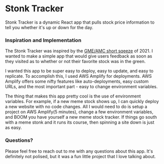 # Stonk Tracker
Stonk Tracker is a dynamic React app that pulls stock price information to tell you whether it's up or down for the day.

### Inspiration and Implementation
The Stonk Tracker was inspired by the [GME/AMC short sqeeze](https://en.wikipedia.org/wiki/GameStop_short_squeeze) of 2021. I wanted to make a simple app that would give users feedback as soon as they visited as to whether or not their favorite stock was in the green. 

I wanted this app to be super easy to deploy, easy to update, and easy to replicate. To accomplish this, I used AWS Amplify for deployments. AWS Amplify offers some nifty features like auto-deployments, easy custom URLs, and the most important part - easy to change environment variables.

The thing that makes this app pretty cool is the use of environment variables. For example, if a new meme stock shows up, I can quickly deploy a new website with no code changes. All I would need to do is setup a project on AWS Amplify(5 minutes), change a few environment variables, and BOOM you have yourself a new meme stock tracker. If things go south with a meme stonk and it runs its course, then spinning a site down is just as easy. 

### Questions?
Please feel free to reach out to me with any questions about this app. It's definitely not polised, but it was a fun little project that I love talking about.
